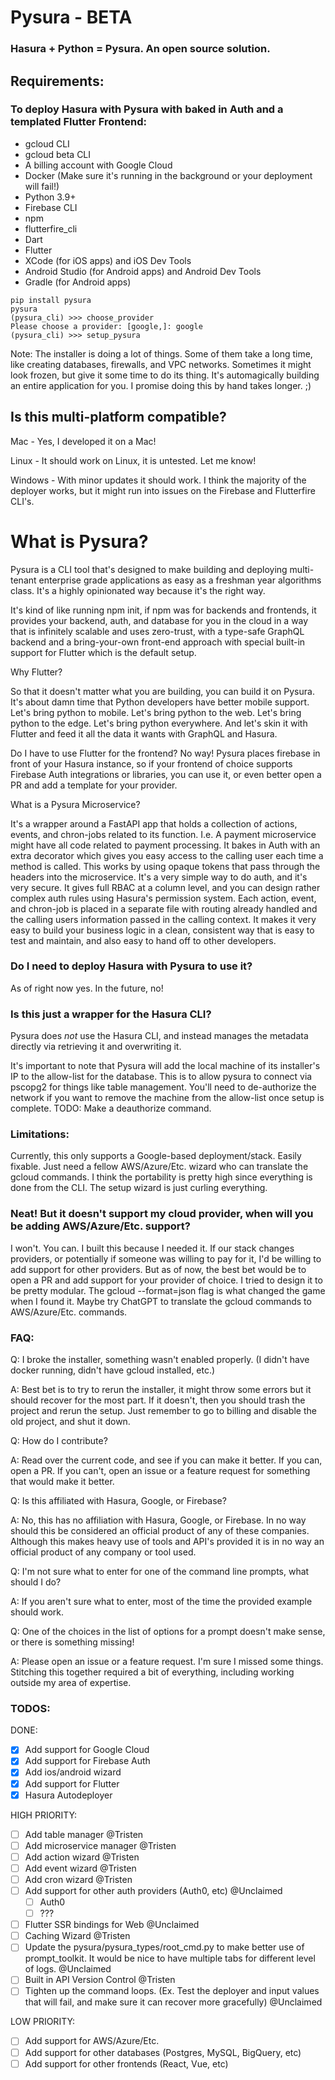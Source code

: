 # Pysura - BETA

### Hasura + Python = Pysura. An open source solution.

## Requirements:

### To deploy Hasura with Pysura with baked in Auth and a templated Flutter Frontend:

- gcloud CLI
- gcloud beta CLI
- A billing account with Google Cloud
- Docker (Make sure it's running in the background or your deployment will fail!)
- Python 3.9+
- Firebase CLI
- npm
- flutterfire_cli
- Dart
- Flutter
- XCode (for iOS apps) and iOS Dev Tools
- Android Studio (for Android apps) and Android Dev Tools
- Gradle (for Android apps)

```commandline
pip install pysura
pysura
(pysura_cli) >>> choose_provider
Please choose a provider: [google,]: google
(pysura_cli) >>> setup_pysura
```

Note: The installer is doing a lot of things. Some of them take a long time, like creating databases, firewalls, and VPC
networks. Sometimes it might look frozen, but give it some time to do its thing. It's automagically building an entire
application for you. I promise doing this by hand takes longer. ;)

## Is this multi-platform compatible?

Mac - Yes, I developed it on a Mac!

Linux - It should work on Linux, it is untested. Let me know!

Windows - With minor updates it should work. I think the majority of the deployer works, but it might run into issues on
the Firebase and Flutterfire CLI's.

# What is Pysura?

Pysura is a CLI tool that's designed to make building and deploying multi-tenant enterprise grade applications as easy
as a freshman year algorithms class. It's a highly opinionated way because it's the right way.

It's kind of like running npm init, if npm was for backends and frontends, it provides your backend, auth, and database
for you in the cloud in a way that is infinitely scalable and uses zero-trust, with a type-safe GraphQL backend and a
bring-your-own front-end approach with special built-in support for Flutter which is the default setup.

Why Flutter?

So that it doesn't matter what you are building, you can build it on Pysura. It's about damn time that Python developers
have better mobile support. Let's bring python to mobile. Let's bring python to the web. Let's bring python to the edge.
Let's bring python everywhere. And let's skin it with Flutter and feed it all the data it wants with GraphQL and Hasura.

Do I have to use Flutter for the frontend? No way! Pysura places firebase in front of your Hasura instance, so if your
frontend of choice supports Firebase Auth integrations or libraries, you can use it, or even better open a PR and add a
template for your provider.

What is a Pysura Microservice?

It's a wrapper around a FastAPI app that holds a collection of actions, events, and chron-jobs related to its function.
I.e. A payment microservice might have all code related to payment processing. It bakes in Auth with an extra decorator
which gives you easy access to the calling user each time a method is called. This works by using opaque tokens that
pass through the headers into the microservice. It's a very simple way to do auth, and it's very secure. It gives full
RBAC at a column level, and you can design rather complex auth rules using Hasura's permission system. Each action,
event, and chron-job is placed in a separate file with routing already handled and the calling users information passed
in the calling context. It makes it very easy to build your business logic in a clean, consistent way that is easy to
test and maintain, and also easy to hand off to other developers.

### Do I need to deploy Hasura with Pysura to use it?

As of right now yes. In the future, no!

### Is this just a wrapper for the Hasura CLI?

Pysura does *not* use the Hasura CLI, and instead manages the metadata directly via retrieving it and overwriting it.

It's important to note that Pysura will add the local machine of its installer's IP to the allow-list for the database.
This is to allow pysura to connect via pscopg2 for things like table management. You'll need to de-authorize the network
if you want to remove the machine from the allow-list once setup is complete. TODO: Make a deauthorize command.

### Limitations:

Currently, this only supports a Google-based deployment/stack. Easily fixable. Just need a fellow AWS/Azure/Etc. wizard
who can translate the gcloud commands. I think the portability is pretty high since everything is done from the CLI. The
setup wizard is just curling everything.

### Neat! But it doesn't support my cloud provider, when will you be adding AWS/Azure/Etc. support?

I won't. You can. I built this because I needed it. If our stack changes providers, or potentially if someone was
willing to pay for it, I'd be willing to add support for other providers. But as of now, the best bet would be to open a
PR and add support for your provider of choice. I tried to design it to be pretty modular. The gcloud --format=json flag
is what changed the game when I found it. Maybe try ChatGPT to translate the gcloud commands to AWS/Azure/Etc. commands.

### FAQ:

Q: I broke the installer, something wasn't enabled properly. (I didn't have docker running, didn't have gcloud
installed, etc.)

A: Best bet is to try to rerun the installer, it might throw some errors but it should recover for the most part. If it
doesn't, then you should trash the project and rerun the setup. Just remember to go to billing and disable the old
project, and shut it down.

Q: How do I contribute?

A: Read over the current code, and see if you can make it better. If you can, open a PR. If you can't, open an issue or
a feature request for something that would make it better.

Q: Is this affiliated with Hasura, Google, or Firebase?

A: No, this has no affiliation with Hasura, Google, or Firebase. In no way should this be considered an official product
of any of these companies. Although this makes heavy use of tools and API's provided it is in no way an official product
of any company or tool used.

Q: I'm not sure what to enter for one of the command line prompts, what should I do?

A: If you aren't sure what to enter, most of the time the provided example should work.

Q: One of the choices in the list of options for a prompt doesn't make sense, or there is something missing!

A: Please open an issue or a feature request. I'm sure I missed some things. Stitching this together required a bit of
everything, including working outside my area of expertise.

### TODOS:

DONE:

- [x] Add support for Google Cloud
- [x] Add support for Firebase Auth
- [x] Add ios/android wizard
- [x] Add support for Flutter
- [x] Hasura Autodeployer

HIGH PRIORITY:

- [ ] Add table manager @Tristen
- [ ] Add microservice manager @Tristen
- [ ] Add action wizard @Tristen
- [ ] Add event wizard @Tristen
- [ ] Add cron wizard @Tristen
- [ ] Add support for other auth providers (Auth0, etc) @Unclaimed
    - [ ] Auth0
    - [ ] ???
- [ ] Flutter SSR bindings for Web @Unclaimed
- [ ] Caching Wizard @Tristen
- [ ] Update the pysura/pysura_types/root_cmd.py to make better use of prompt_toolkit. It would be nice to have multiple
  tabs for different level of logs. @Unclaimed
- [ ] Built in API Version Control @Tristen
- [ ] Tighten up the command loops. (Ex. Test the deployer and input values that will fail, and make sure it can recover
  more gracefully) @Unclaimed

LOW PRIORITY:

- [ ] Add support for AWS/Azure/Etc.
- [ ] Add support for other databases (Postgres, MySQL, BigQuery, etc)
- [ ] Add support for other frontends (React, Vue, etc)